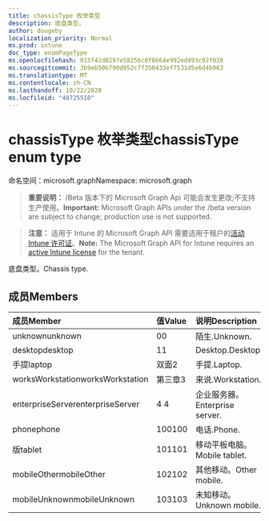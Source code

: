 ```yaml
---
title: chassisType 枚举类型
description: 底盘类型。
author: dougeby
localization_priority: Normal
ms.prod: intune
doc_type: enumPageType
ms.openlocfilehash: 015f42d8297e58256c0f8664e992ed493c92f028
ms.sourcegitcommit: 3b9eb50b790d952c7f350433ef7531d5e6d4b963
ms.translationtype: MT
ms.contentlocale: zh-CN
ms.lasthandoff: 10/22/2020
ms.locfileid: "48725510"
---
```

# <a name="chassistype-enum-type"></a><span data-ttu-id="cac54-103">chassisType 枚举类型</span><span class="sxs-lookup"><span data-stu-id="cac54-103">chassisType enum type</span></span>

<span data-ttu-id="cac54-104">命名空间：microsoft.graph</span><span class="sxs-lookup"><span data-stu-id="cac54-104">Namespace: microsoft.graph</span></span>

> <span data-ttu-id="cac54-105">**重要说明：** /Beta 版本下的 Microsoft Graph Api 可能会发生更改;不支持生产使用。</span><span class="sxs-lookup"><span data-stu-id="cac54-105">**Important:** Microsoft Graph APIs under the /beta version are subject to change; production use is not supported.</span></span>

> <span data-ttu-id="cac54-106">**注意：** 适用于 Intune 的 Microsoft Graph API 需要适用于租户的[活动 Intune 许可证](https://go.microsoft.com/fwlink/?linkid=839381)。</span><span class="sxs-lookup"><span data-stu-id="cac54-106">**Note:** The Microsoft Graph API for Intune requires an [active Intune license](https://go.microsoft.com/fwlink/?linkid=839381) for the tenant.</span></span>

<span data-ttu-id="cac54-107">底盘类型。</span><span class="sxs-lookup"><span data-stu-id="cac54-107">Chassis type.</span></span>

## <a name="members"></a><span data-ttu-id="cac54-108">成员</span><span class="sxs-lookup"><span data-stu-id="cac54-108">Members</span></span>
|<span data-ttu-id="cac54-109">成员</span><span class="sxs-lookup"><span data-stu-id="cac54-109">Member</span></span>|<span data-ttu-id="cac54-110">值</span><span class="sxs-lookup"><span data-stu-id="cac54-110">Value</span></span>|<span data-ttu-id="cac54-111">说明</span><span class="sxs-lookup"><span data-stu-id="cac54-111">Description</span></span>|
|:---|:---|:---|
|<span data-ttu-id="cac54-112">unknown</span><span class="sxs-lookup"><span data-stu-id="cac54-112">unknown</span></span>|<span data-ttu-id="cac54-113">0</span><span class="sxs-lookup"><span data-stu-id="cac54-113">0</span></span>|<span data-ttu-id="cac54-114">陌生.</span><span class="sxs-lookup"><span data-stu-id="cac54-114">Unknown.</span></span>|
|<span data-ttu-id="cac54-115">desktop</span><span class="sxs-lookup"><span data-stu-id="cac54-115">desktop</span></span>|<span data-ttu-id="cac54-116">1</span><span class="sxs-lookup"><span data-stu-id="cac54-116">1</span></span>|<span data-ttu-id="cac54-117">Desktop.</span><span class="sxs-lookup"><span data-stu-id="cac54-117">Desktop.</span></span>|
|<span data-ttu-id="cac54-118">手提</span><span class="sxs-lookup"><span data-stu-id="cac54-118">laptop</span></span>|<span data-ttu-id="cac54-119">双面</span><span class="sxs-lookup"><span data-stu-id="cac54-119">2</span></span>|<span data-ttu-id="cac54-120">手提.</span><span class="sxs-lookup"><span data-stu-id="cac54-120">Laptop.</span></span>|
|<span data-ttu-id="cac54-121">worksWorkstation</span><span class="sxs-lookup"><span data-stu-id="cac54-121">worksWorkstation</span></span>|<span data-ttu-id="cac54-122">第三章</span><span class="sxs-lookup"><span data-stu-id="cac54-122">3</span></span>|<span data-ttu-id="cac54-123">来说.</span><span class="sxs-lookup"><span data-stu-id="cac54-123">Workstation.</span></span>|
|<span data-ttu-id="cac54-124">enterpriseServer</span><span class="sxs-lookup"><span data-stu-id="cac54-124">enterpriseServer</span></span>|<span data-ttu-id="cac54-125">4 </span><span class="sxs-lookup"><span data-stu-id="cac54-125">4</span></span>|<span data-ttu-id="cac54-126">企业服务器。</span><span class="sxs-lookup"><span data-stu-id="cac54-126">Enterprise server.</span></span>|
|<span data-ttu-id="cac54-127">phone</span><span class="sxs-lookup"><span data-stu-id="cac54-127">phone</span></span>|<span data-ttu-id="cac54-128">100</span><span class="sxs-lookup"><span data-stu-id="cac54-128">100</span></span>|<span data-ttu-id="cac54-129">电话.</span><span class="sxs-lookup"><span data-stu-id="cac54-129">Phone.</span></span>|
|<span data-ttu-id="cac54-130">版</span><span class="sxs-lookup"><span data-stu-id="cac54-130">tablet</span></span>|<span data-ttu-id="cac54-131">101</span><span class="sxs-lookup"><span data-stu-id="cac54-131">101</span></span>|<span data-ttu-id="cac54-132">移动平板电脑。</span><span class="sxs-lookup"><span data-stu-id="cac54-132">Mobile tablet.</span></span>|
|<span data-ttu-id="cac54-133">mobileOther</span><span class="sxs-lookup"><span data-stu-id="cac54-133">mobileOther</span></span>|<span data-ttu-id="cac54-134">102</span><span class="sxs-lookup"><span data-stu-id="cac54-134">102</span></span>|<span data-ttu-id="cac54-135">其他移动。</span><span class="sxs-lookup"><span data-stu-id="cac54-135">Other mobile.</span></span>|
|<span data-ttu-id="cac54-136">mobileUnknown</span><span class="sxs-lookup"><span data-stu-id="cac54-136">mobileUnknown</span></span>|<span data-ttu-id="cac54-137">103</span><span class="sxs-lookup"><span data-stu-id="cac54-137">103</span></span>|<span data-ttu-id="cac54-138">未知移动。</span><span class="sxs-lookup"><span data-stu-id="cac54-138">Unknown mobile.</span></span>|





